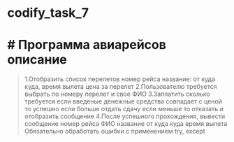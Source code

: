# codify_task_7

# # Программа авиарейсов описание

>1.Отобразить список перелетов 
> номер рейса
> название: от куда куда, 
> время вылета
> цена за перелет
>2.Пользователю требуется выбрать по номеру перелет и свое ФИО
>3.Заплатить сколько требуется
> если введеные денежные средства совпадает с ценой то успешно
> если больше отдать сдачу
> если меньше то отказать и отобразить сообщение
>4.После успешного прохождения, вывести сообщение
> номер рейса
> ФИО
> название от куда куда
> время вылета
>Обязательно обработать ошибки с применением try, except
